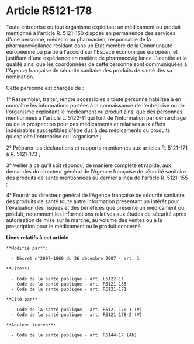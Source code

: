 # Article R5121-178

Toute entreprise ou tout organisme exploitant un médicament ou produit mentionné à l'article R. 5121-150 dispose en
permanence des services d'une personne, médecin ou pharmacien, responsable de la pharmacovigilance résidant dans un Etat
membre de la Communauté européenne ou partie à l'accord sur l'Espace économique européen, et justifiant d'une expérience en
matière de pharmacovigilance.L'identité et la qualité ainsi que les coordonnées de cette personne sont communiquées à
l'Agence française de sécurité sanitaire des produits de santé dès sa nomination. 

Cette personne est chargée de : 

1° Rassembler, traiter, rendre accessibles à toute personne habilitée à en connaître les informations portées à la
connaissance de l'entreprise ou de l'organisme exploitant le médicament ou produit ainsi que des personnes mentionnées à
l'article L. 5122-11 qui font de l'information par démarchage ou de la prospection pour des médicaments et relatives aux
effets indésirables susceptibles d'être dus à des médicaments ou produits qu'exploite l'entreprise ou l'organisme ; 

2° Préparer les déclarations et rapports mentionnés aux articles R. 5121-171 à R. 5121-173 ; 

3° Veiller à ce qu'il soit répondu, de manière complète et rapide, aux demandes du directeur général de l'Agence française de
sécurité sanitaire des produits de santé mentionnées au dernier alinéa de l'article R. 5121-155 ; 

4° Fournir au directeur général de l'Agence française de sécurité sanitaire des produits de santé toute autre information
présentant un intérêt pour l'évaluation des risques et des bénéfices que présente un médicament ou produit, notamment les
informations relatives aux études de sécurité après autorisation de mise sur le marché, au volume des ventes ou à la
prescription pour le médicament ou le produit concerné.

**Liens relatifs à cet article**

	**Modifié par**:

	  - Décret n°2007-1860 du 26 décembre 2007 - art. 1

	**Cite**:

	  - Code de la santé publique - art. L5122-11
	  - Code de la santé publique - art. R5121-155
	  - Code de la santé publique - art. R5121-171

	**Cité par**:

	  - Code de la santé publique - art. R5121-178-1 (V)
	  - Code de la santé publique - art. R5121-178-2 (V)

	**Anciens textes**:

	  - Code de la santé publique - art. R5144-17 (Ab)
